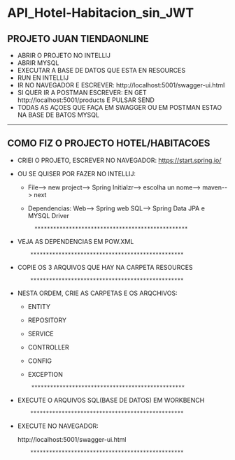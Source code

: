 # API_Hotel-Habitacion_sin_JWT
## PROJETO JUAN TIENDAONLINE   
* ABRIR O PROJETO NO INTELLIJ
* ABRIR MYSQL
* EXECUTAR A BASE DE DATOS QUE ESTA EN RESOURCES
* RUN EN INTELLIJ
* IR NO NAVEGADOR E ESCREVER:
  http://localhost:5001/swagger-ui.html
* SI QUER IR A POSTMAN ESCREVER:
  EN GET  http://localhost:5001/products E PULSAR SEND
* TODAS AS AÇOES QUE FAÇA EM SWAGGER OU EM POSTMAN ESTAO NA BASE DE BATOS MYSQL

*****************************************************************************

## COMO FIZ O PROJECTO HOTEL/HABITACOES 

* CRIEI O PROJETO, ESCREVER NO NAVEGADOR:
  https://start.spring.io/

* OU SE QUISER POR FAZER NO INTELLIJ:
  * File--> new project--> Spring Initialzr--> escolha un nome--> maven--> next
  * Dependencias: Web--> Spring web
                  SQL--> Spring Data JPA  e  MYSQL Driver

          *************************************************

* VEJA AS DEPENDENCIAS EM POW.XML

          *************************************************

* COPIE OS 3 ARQUIVOS QUE HAY NA CARPETA RESOURCES

          *************************************************

* NESTA ORDEM, CRIE AS CARPETAS E OS ARQCHIVOS:
   * ENTITY
   * REPOSITORY
   * SERVICE
   * CONTROLLER
   * CONFIG
   * EXCEPTION

          *************************************************

* EXECUTE O ARQUIVOS SQL(BASE DE DATOS) EM WORKBENCH

          *************************************************
* EXECUTE NO NAVEGADOR:
 
   http://localhost:5001/swagger-ui.html

          *************************************************
